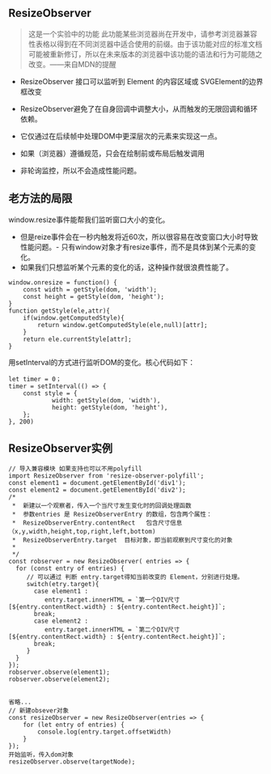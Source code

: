 
## ResizeObserver
>这是一个实验中的功能 此功能某些浏览器尚在开发中，请参考浏览器兼容性表格以得到在不同浏览器中适合使用的前缀。由于该功能对应的标准文档可能被重新修订，所以在未来版本的浏览器中该功能的语法和行为可能随之改变。——来自MDN的提醒

- ResizeObserver 接口可以监听到 Element 的内容区域或 SVGElement的边界框改变

- ResizeObserver避免了在自身回调中调整大小，从而触发的无限回调和循环依赖。
- 它仅通过在后续帧中处理DOM中更深层次的元素来实现这一点。
- 如果（浏览器）遵循规范，只会在绘制前或布局后触发调用
- 非轮询监控，所以不会造成性能问题。


## 老方法的局限

window.resize事件能帮我们监听窗口大小的变化。
- 但是reize事件会在一秒内触发将近60次，所以很容易在改变窗口大小时导致性能问题。- 只有window对象才有resize事件，而不是具体到某个元素的变化。
- 如果我们只想监听某个元素的变化的话，这种操作就很浪费性能了。

```
window.onresize = function() {
	const width = getStyle(dom, 'width');
	const height = getStyle(dom, 'height');
}
function getStyle(ele,attr){
  	if(window.getComputedStyle){
        return window.getComputedStyle(ele,null)[attr];
    }
    return ele.currentStyle[attr];
}
```

用setInterval的方式进行监听DOM的变化。核心代码如下：
```
let timer = 0；
timer = setInterval(() => {
    const style = {
            width: getStyle(dom, 'width'),
            height: getStyle(dom, 'height'),
    };
}, 200)
```

## ResizeObserver实例

```
// 导入兼容模块 如果支持也可以不用polyfill
import ResizeObserver from 'resize-observer-polyfill';
const element1 = document.getElementById('div1');
const element2 = document.getElementById('div2');
/* 
 *  新建以一个观察者，传入一个当尺寸发生变化时的回调处理函数
 *  参数entries 是 ResizeObserverEntry 的数组，包含两个属性：
 *  ResizeObserverEntry.contentRect   包含尺寸信息（x,y,width,height,top,right,left,bottom)
 *  ResizeObserverEntry.target  目标对象，即当前观察到尺寸变化的对象
 *
 */
const robserver = new ResizeObserver( entries => {
  for (const entry of entries) {
     // 可以通过 判断 entry.target得知当前改变的 Element，分别进行处理。
     switch(etry.target){
       case element1 :
          entry.target.innerHTML = `第一个DIV尺寸 [${entry.contentRect.width} : ${entry.contentRect.height}]`;
       break;
       case element2 :
          entry.target.innerHTML = `第二个DIV尺寸 [${entry.contentRect.width} : ${entry.contentRect.height}]`;
       break;
     }
  }
});
robserver.observe(element1);
robserver.observe(element2);


省略...
// 新建obsever对象
const resizeObserver = new ResizeObserver(entries => {
	for (let entry of entries) {
		console.log(entry.target.offsetWidth)
	}
});
开始监听，传入dom对象
resizeObserver.observe(targetNode);

```